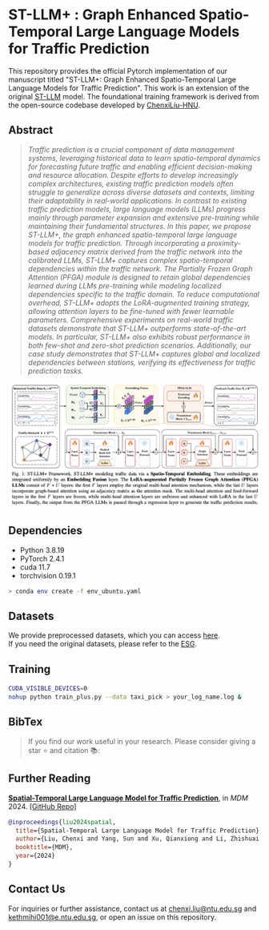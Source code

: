 # ST-LLM+ : Graph Enhanced Spatio-Temporal Large Language Models for Traffic Prediction
This repository provides the official Pytorch implementation of our manuscript titled "ST-LLM+: Graph Enhanced Spatio-Temporal Large Language Models for Traffic Prediction". This work is an extension of the original [ST-LLM](https://github.com/ChenxiLiu-HNU/ST-LLM/blob/main/ST-LLM.pdf) model. The foundational training framework is derived from the open-source codebase developed by [ChenxiLiu-HNU](https://github.com/ChenxiLiu-HNU/ST-LLM/tree/main).

## Abstract
> *Traffic prediction is a crucial component of data management systems, leveraging historical data to learn spatio-temporal dynamics for forecasting future traffic and enabling efficient decision-making and resource allocation. Despite efforts to develop increasingly complex architectures, existing traffic prediction models often struggle to generalize across diverse datasets and contexts, limiting their adaptability in real-world applications. In contrast to existing traffic prediction models, large language models (LLMs) progress mainly through parameter expansion and extensive pre-training while maintaining their fundamental structures. In this paper, we propose ST-LLM+, the graph enhanced spatio-temporal large language models for traffic prediction. Through incorporating a proximity-based adjacency matrix derived from the traffic network into the calibrated LLMs, ST-LLM+ captures complex spatio-temporal dependencies within the traffic network. The Partially Frozen Graph Attention (PFGA) module is designed to retain global dependencies learned during LLMs pre-training while modeling localized dependencies specific to the traffic domain. To reduce computational overhead, ST-LLM+ adopts the LoRA-augmented training strategy, allowing attention layers to be fine-tuned with fewer learnable parameters. Comprehensive experiments on real-world traffic datasets demonstrate that ST-LLM+ outperforms state-of-the-art models. In particular, ST-LLM+ also exhibits robust performance in both few-shot and zero-shot prediction scenarios. Additionally, our case study demonstrates that ST-LLM+ captures global and localized dependencies between stations, verifying its effectiveness for traffic prediction tasks.*

![Image](https://github.com/kethmih/ST-LLM-Plus/blob/main/assets/Architecture_Diagram.png)

## Dependencies

* Python 3.8.19
* PyTorch 2.4.1
* cuda 11.7
* torchvision 0.19.1

```bash
> conda env create -f env_ubuntu.yaml
```

## Datasets
We provide preprocessed datasets, which you can access [here](https://drive.google.com/drive/folders/1iif59LObrPu-QrpL8Y6lWeajbn_gRf7v?usp=drive_link).   
If you need the original datasets, please refer to the [ESG](https://github.com/LiuZH-19/ESG).

## Training

```bash
CUDA_VISIBLE_DEVICES=0
nohup python train_plus.py --data taxi_pick > your_log_name.log &
```

## BibTex
> If you find our work useful in your research. Please consider giving a star ⭐ and citation 📚:

## Further Reading
[**Spatial-Temporal Large Language Model for Traffic Prediction**](https://arxiv.org/abs/2401.10134), in *MDM* 2024.
[\[GitHub Repo\]](https://github.com/ChenxiLiu-HNU/ST-LLM/tree/main)
```bibtex
@inproceedings{liu2024spatial,
  title={Spatial-Temporal Large Language Model for Traffic Prediction},
  author={Liu, Chenxi and Yang, Sun and Xu, Qianxiong and Li, Zhishuai and Long, Cheng and Li, Ziyue and Zhao, Rui},
  booktitle={MDM},
  year={2024}
}
```

## Contact Us
For inquiries or further assistance, contact us at [chenxi.liu@ntu.edu.sg](mailto:chenxi.liu@ntu.edu.sg) and [kethmihi001@e.ntu.edu.sg](mailto:kethmihi001@e.ntu.edu.sg), or open an issue on this repository.
